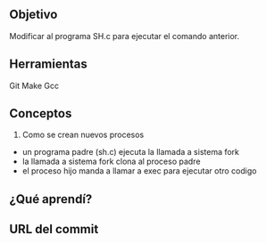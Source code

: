 ## Objetivo
Modificar al programa SH.c para ejecutar el comando anterior.

## Herramientas
Git
Make
Gcc

## Conceptos
1) Como se crean nuevos procesos
* un programa padre (sh.c) ejecuta la llamada a sistema fork
* la llamada a sistema fork clona al proceso padre
* el proceso hijo manda a llamar a exec para ejecutar otro codigo

## ¿Qué aprendí?


## URL del commit

